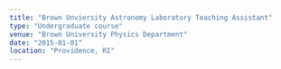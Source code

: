 ```yaml
---
title: "Brown Unviersity Astronomy Laboratory Teaching Assistant"
type: "Undergraduate course"
venue: "Brown University Physics Department"
date: "2015-01-01"
location: "Providence, RI"
---
```


